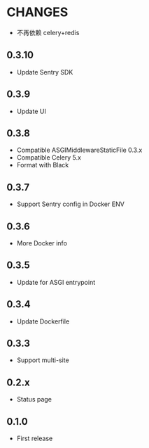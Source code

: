 # CHANGES

- 不再依赖 celery+redis

## 0.3.10

- Update Sentry SDK

## 0.3.9

- Update UI

## 0.3.8

- Compatible ASGIMiddlewareStaticFile 0.3.x
- Compatible Celery 5.x
- Format with Black

## 0.3.7

- Support Sentry config in Docker ENV

## 0.3.6

- More Docker info

## 0.3.5

- Update for ASGI entrypoint

## 0.3.4

- Update Dockerfile

## 0.3.3

- Support multi-site

## 0.2.x

- Status page

## 0.1.0

- First release
